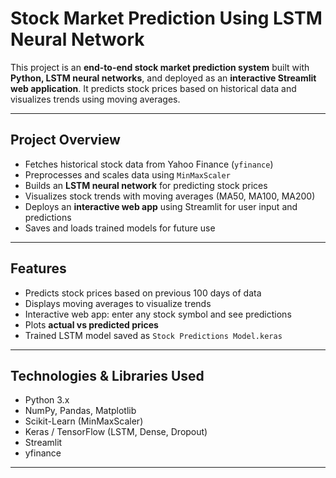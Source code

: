 # Stock Market Prediction Using LSTM Neural Network

This project is an **end-to-end stock market prediction system** built with **Python, LSTM neural networks**, and deployed as an **interactive Streamlit web application**. It predicts stock prices based on historical data and visualizes trends using moving averages.

---

## **Project Overview**

- Fetches historical stock data from Yahoo Finance (`yfinance`)  
- Preprocesses and scales data using `MinMaxScaler`  
- Builds an **LSTM neural network** for predicting stock prices  
- Visualizes stock trends with moving averages (MA50, MA100, MA200)  
- Deploys an **interactive web app** using Streamlit for user input and predictions  
- Saves and loads trained models for future use  

---

## **Features**

- Predicts stock prices based on previous 100 days of data  
- Displays moving averages to visualize trends  
- Interactive web app: enter any stock symbol and see predictions  
- Plots **actual vs predicted prices**  
- Trained LSTM model saved as `Stock Predictions Model.keras`  

---

## **Technologies & Libraries Used**

- Python 3.x  
- NumPy, Pandas, Matplotlib  
- Scikit-Learn (MinMaxScaler)  
- Keras / TensorFlow (LSTM, Dense, Dropout)  
- Streamlit  
- yfinance  

---
